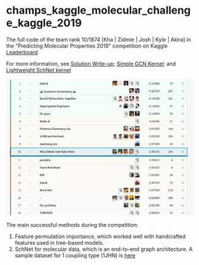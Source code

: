 # champs_kaggle_molecular_challenge_kaggle_2019

The full code of the team rank 10/1874 [Kha | Zidmie | Josh | Kyle | Akira] in the "Predicting Molecular Properties 2019" competition on Kaggle [Leaderboard](https://www.kaggle.com/c/champs-scalar-coupling/leaderboard)

For more information, see
[Solution Write-up](https://www.kaggle.com/c/champs-scalar-coupling/discussion/106271#latest-612843); [Simple GCN Kernel](https://www.kaggle.com/joshxsarah/custom-gcn-10th-place-solution); and [Lightweight SchNet kernel](https://www.kaggle.com/petersk20/schnet-10th-place-solution)

![Final Leaderboard](https://github.com/voanhkha/champs_kaggle_molecular_challenge_2019/blob/master/Molecule_Leaderboard.png)

The main successful methods during the competition:
1. Feature permutation importance, which worked well with handcrafted features used in tree-based models.
2. SchNet for molecular data, which is an end-to-end graph architecture.
A sample dataset for 1 coupling type (1JHN) is [here](https://drive.google.com/drive/folders/13VxPs5N8JcGci3sGd9PM7XlirtgTBZ_C?usp=sharing)

